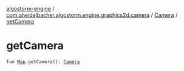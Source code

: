 [algostorm-engine](../../index.md) / [com.aheidelbacher.algostorm.engine.graphics2d.camera](../index.md) / [Camera](index.md) / [getCamera](.)

# getCamera

`fun `[`Map`](../../com.aheidelbacher.algostorm.engine.tiled/-map/index.md)`.getCamera(): `[`Camera`](index.md)